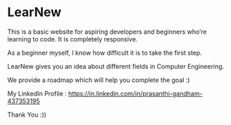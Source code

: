 # LearNew

This is a basic website for aspiring developers and beginners who’re learning to code. It is completely responsive.

As a beginner myself, I know how difficult it is to take the first step.

LearNew gives you an idea about different fields in Computer Engineering.

We provide a roadmap which will help you complete the goal :)


My LinkedIn Profile :
  https://in.linkedin.com/in/prasanthi-gandham-437353195
  
  
Thank You :))
